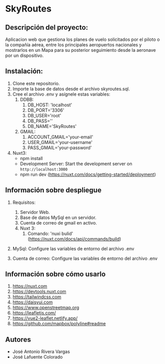 # SkyRoutes
## Descripción del proyecto:
   
   Aplicacion web que gestiona los planes de vuelo solicitados por el piloto o la compañía aérea, entre los principales aeropuertos nacionales y mostrarlos en un Mapa para su posterior seguimiento desde la aeronave por un dispositivo.

## Instalación:
   1. Clone este repositorio.
   2. Importe la base de datos desde el archivo skyroutes.sql.
   3. Cree el archivo .env y asígnele estas variables:
      1. DDBB:
         1. DB_HOST: 'localhost'
         2. DB_PORT='3306'
         3. DB_USER='root'
         4. DB_PASS=''
         5. DB_NAME='SkyRoutes'
      2. GMAIL:
         1. ACCOUNT_GMAIL='your-email'
         2. USER_GMAIL='your-username'
         3. PASS_GMAIL='your-password'
   4. Nuxt3:
      * npm install
      * Development Server: Start the development server on `http://localhost:3000`
      * npm run dev (https://nuxt.com/docs/getting-started/deployment)
   
## Información sobre despliegue
   1. Requisitos:
      1. Servidor Web.
      2. Base de datos MySql en un servidor.
      3. Cuenta de correo de gmail en activo.
      4. Nuxt 3:
         1. Comando: 'nuxi bulid' (https://nuxt.com/docs/api/commands/build) 

   2. MySql: Configure las variables de entorno del archivo .env
   3. Cuenta de correo: Configure las variables de entorno del archivo .env
   

## Información sobre cómo usarlo
1. https://nuxt.com
2. https://devtools.nuxt.com
3. https://tailwindcss.com
4. https://daisyui.com
5. https://www.openstreetmap.org
6. https://leafletjs.com/
7. https://vue2-leaflet.netlify.app/
8. https://github.com/mapbox/polyline#readme
   
## Autores
 - José Antonio Rivera Vargas
 - José Lafuente Colorado




